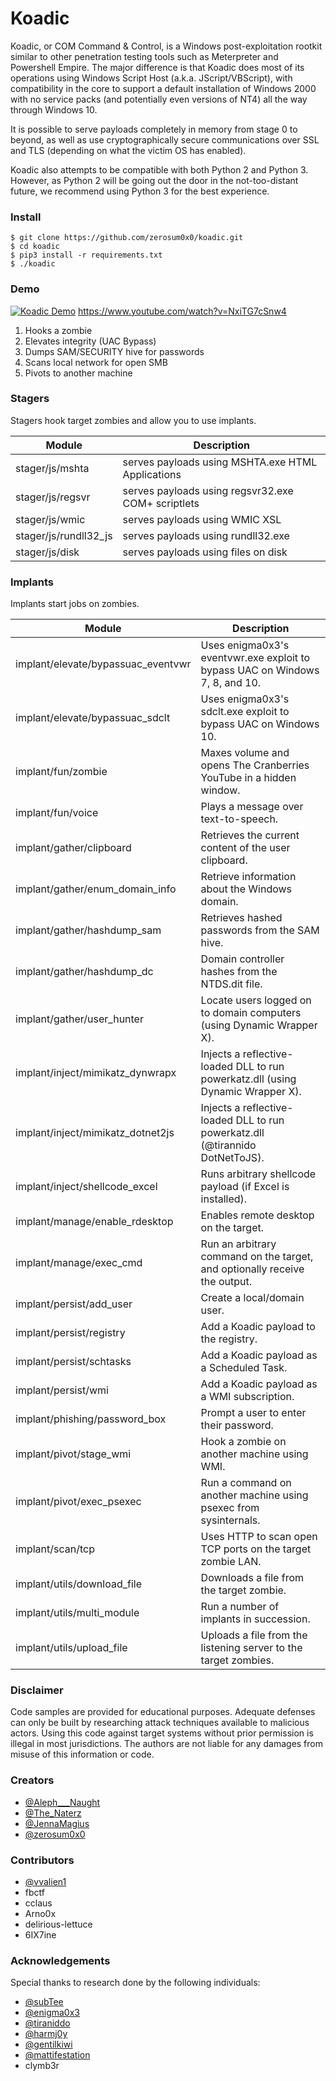 # Koadic
Koadic, or COM Command & Control, is a Windows post-exploitation rootkit similar to other penetration testing tools such as Meterpreter and Powershell Empire. The major difference is that Koadic does most of its operations using Windows Script Host (a.k.a. JScript/VBScript), with compatibility in the core to support a default installation of Windows 2000 with no service packs (and potentially even versions of NT4) all the way through Windows 10.

It is possible to serve payloads completely in memory from stage 0 to beyond, as well as use cryptographically secure communications over SSL and TLS (depending on what the victim OS has enabled).

Koadic also attempts to be compatible with both Python 2 and Python 3. However, as Python 2 will be going out the door in the not-too-distant future, we recommend using Python 3 for the best experience.

### Install

```
$ git clone https://github.com/zerosum0x0/koadic.git
$ cd koadic
$ pip3 install -r requirements.txt
$ ./koadic
```

### Demo

[![Koadic Demo](http://img.youtube.com/vi/NxiTG7cSnw4/0.jpg)](https://www.youtube.com/watch?v=NxiTG7cSnw4 "Koadic Demo")
https://www.youtube.com/watch?v=NxiTG7cSnw4

1. Hooks a zombie
2. Elevates integrity (UAC Bypass)
3. Dumps SAM/SECURITY hive for passwords
4. Scans local network for open SMB
5. Pivots to another machine

### Stagers
Stagers hook target zombies and allow you to use implants.

Module | Description
--------|------------
stager/js/mshta | serves payloads using MSHTA.exe HTML Applications
stager/js/regsvr | serves payloads using regsvr32.exe COM+ scriptlets
stager/js/wmic | serves payloads using WMIC XSL
stager/js/rundll32_js | serves payloads using rundll32.exe
stager/js/disk | serves payloads using files on disk

### Implants
Implants start jobs on zombies.

Module | Description
--------|------------
implant/elevate/bypassuac_eventvwr | Uses enigma0x3's eventvwr.exe exploit to bypass UAC on Windows 7, 8, and 10.
implant/elevate/bypassuac_sdclt | Uses enigma0x3's sdclt.exe exploit to bypass UAC on Windows 10.
implant/fun/zombie | Maxes volume and opens The Cranberries YouTube in a hidden window.
implant/fun/voice | Plays a message over text-to-speech.
implant/gather/clipboard | Retrieves the current content of the user clipboard.
implant/gather/enum_domain_info | Retrieve information about the Windows domain.
implant/gather/hashdump_sam | Retrieves hashed passwords from the SAM hive.
implant/gather/hashdump_dc | Domain controller hashes from the NTDS.dit file.
implant/gather/user_hunter | Locate users logged on to domain computers (using Dynamic Wrapper X).
implant/inject/mimikatz_dynwrapx | Injects a reflective-loaded DLL to run powerkatz.dll (using Dynamic Wrapper X).
implant/inject/mimikatz_dotnet2js | Injects a reflective-loaded DLL to run powerkatz.dll (@tirannido DotNetToJS).
implant/inject/shellcode_excel | Runs arbitrary shellcode payload (if Excel is installed).
implant/manage/enable_rdesktop | Enables remote desktop on the target.
implant/manage/exec_cmd | Run an arbitrary command on the target, and optionally receive the output.
implant/persist/add_user | Create a local/domain user.
implant/persist/registry | Add a Koadic payload to the registry.
implant/persist/schtasks | Add a Koadic payload as a Scheduled Task.
implant/persist/wmi | Add a Koadic payload as a WMI subscription.
implant/phishing/password_box | Prompt a user to enter their password.
implant/pivot/stage_wmi | Hook a zombie on another machine using WMI.
implant/pivot/exec_psexec | Run a command on another machine using psexec from sysinternals.
implant/scan/tcp | Uses HTTP to scan open TCP ports on the target zombie LAN.
implant/utils/download_file | Downloads a file from the target zombie.
implant/utils/multi_module | Run a number of implants in succession.
implant/utils/upload_file | Uploads a file from the listening server to the target zombies.

### Disclaimer
Code samples are provided for educational purposes. Adequate defenses can only be built by researching attack techniques available to malicious actors. Using this code against target systems without prior permission is illegal in most jurisdictions. The authors are not liable for any damages from misuse of this information or code.

### Creators
- [@Aleph_\__Naught](https://twitter.com/Aleph___Naught)
- [@The_Naterz](https://twitter.com/The_Naterz)
- [@JennaMagius](https://twitter.com/JennaMagius)
- [@zerosum0x0](https://twitter.com/zerosum0x0)

### Contributors
- [@vvalien1](https://twitter.com/vvalien1)
- fbctf
- cclaus
- Arno0x
- delirious-lettuce
- 6IX7ine

### Acknowledgements
Special thanks to research done by the following individuals:

- [@subTee](https://twitter.com/subTee)
- [@enigma0x3](https://twitter.com/enigma0x3)
- [@tiraniddo](https://twitter.com/tiraniddo)
- [@harmj0y](https://twitter.com/harmj0y)
- [@gentilkiwi](https://twitter.com/gentilkiwi)
- [@mattifestation](https://twitter.com/mattifestation)
- clymb3r
